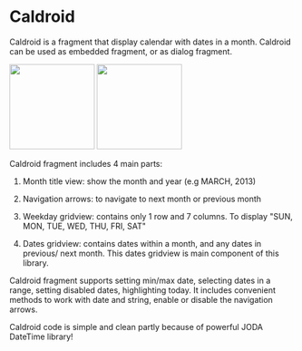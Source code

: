 Caldroid
========

Caldroid is a fragment that display calendar with dates in a month. Caldroid can be used as embedded fragment, or as dialog fragment.

<img src="https://raw.github.com/thomasdao/Caldroid/master/screenshot/1.png" width="150">
<img src="https://raw.github.com/thomasdao/Caldroid/master/screenshot/2.png" width="150">


Caldroid fragment includes 4 main parts:
  
1) Month title view: show the month and year (e.g MARCH, 2013)
  
2) Navigation arrows: to navigate to next month or previous month
  
3) Weekday gridview: contains only 1 row and 7 columns. To display
  "SUN, MON, TUE, WED, THU, FRI, SAT"
  
4) Dates gridview: contains dates within a month, and any dates in previous/
  next month. This dates gridview is main component of this library.
  
Caldroid fragment supports setting min/max date, selecting dates in a range, setting disabled dates, highlighting today. It includes convenient methods to  work with date and string, enable or disable the navigation arrows.
  
Caldroid code is simple and clean partly because of powerful JODA DateTime library!
